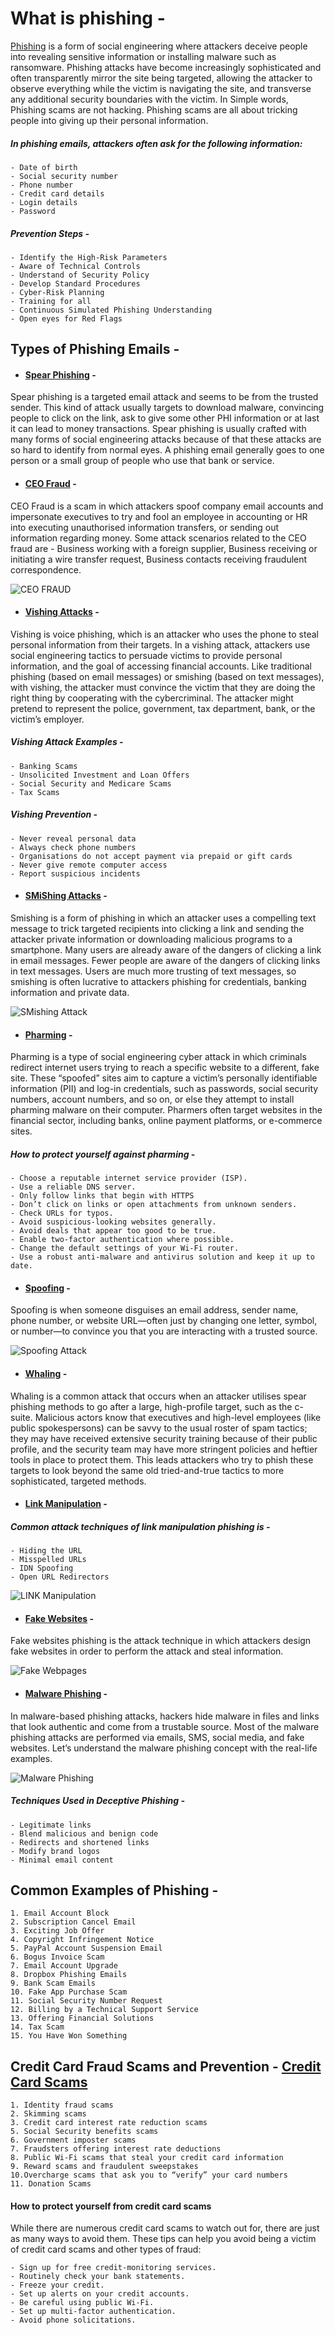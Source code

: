 # What is phishing -

[Phishing](https://en.wikipedia.org/wiki/Phishing) is a form of social engineering where attackers deceive people into revealing sensitive information or installing malware such as ransomware. Phishing attacks have become increasingly sophisticated and often transparently mirror the site being targeted, allowing the attacker to observe everything while the victim is navigating the site, and transverse any additional security boundaries with the victim.
In Simple words, Phishing scams are not hacking. Phishing scams are all about tricking people into giving up their personal information. 
##### In phishing emails, attackers often ask for the following information:
    - Date of birth
    - Social security number
    - Phone number
    - Credit card details
    - Login details
    - Password


##### Prevention Steps - 
    - Identify the High-Risk Parameters
    - Aware of Technical Controls
    - Understand of Security Policy
    - Develop Standard Procedures
    - Cyber-Risk Planning
    - Training for all
    - Continuous Simulated Phishing Understanding
    - Open eyes for Red Flags


## Types of Phishing Emails - 

* #### [Spear Phishing](https://www.fortinet.com/resources/cyberglossary/spear-phishing) -

Spear phishing is a targeted email attack and seems to be from the trusted sender. This kind of attack usually targets to download malware, convincing people to click on the link, ask to give some other PHI information or at last it can lead to money transactions. Spear phishing is usually crafted with many forms of social engineering attacks because of that these attacks are so hard to identify from normal eyes. A phishing email generally goes to one person or a small group of people who use that bank or service.

* #### [CEO Fraud](https://www.knowbe4.com/ceo-fraud) - 
CEO Fraud is a scam in which attackers spoof company email accounts and impersonate executives to try and fool an employee in accounting or HR into executing unauthorised information transfers, or sending out information regarding money. Some attack scenarios related to the CEO fraud are - Business working with a foreign supplier, Business receiving or initiating a wire transfer request, Business contacts receiving fraudulent correspondence. 

![CEO FRAUD](https://www.knowbe4.com/hs-fs/hubfs/CEOFraudXL.png?width=1800&name=CEOFraudXL.png)

* #### [Vishing Attacks](https://www.imperva.com/learn/application-security/vishing-attack/) - 

Vishing is voice phishing, which is an attacker who uses the phone to steal personal information from their targets. In a vishing attack, attackers use social engineering tactics to persuade victims to provide personal information, and the goal of accessing financial accounts. Like traditional phishing (based on email messages) or smishing (based on text messages), with vishing, the attacker must convince the victim that they are doing the right thing by cooperating with the cybercriminal. The attacker might pretend to represent the police, government, tax department, bank, or the victim’s employer.

##### Vishing Attack Examples - 
    - Banking Scams
    - Unsolicited Investment and Loan Offers
    - Social Security and Medicare Scams
    - Tax Scams
##### Vishing Prevention - 
    - Never reveal personal data
    - Always check phone numbers
    - Organisations do not accept payment via prepaid or gift cards
    - Never give remote computer access
    - Report suspicious incidents

* #### [SMiShing Attacks](https://www.proofpoint.com/us/threat-reference/smishing) - 
Smishing is a form of phishing in which an attacker uses a compelling text message to trick targeted recipients into clicking a link and sending the attacker private information or downloading malicious programs to a smartphone. Many users are already aware of the dangers of clicking a link in email messages. Fewer people are aware of the dangers of clicking links in text messages. Users are much more trusting of text messages, so smishing is often lucrative to attackers phishing for credentials, banking information and private data.

![SMishing Attack](https://www.proofpoint.com/sites/default/files/inline-images/smishing_1.png)

* #### [Pharming](https://www.kaspersky.com/resource-center/definitions/pharming) - 

Pharming is a type of social engineering cyber attack in which criminals redirect internet users trying to reach a specific website to a different, fake site. These “spoofed” sites aim to capture a victim’s personally identifiable information (PII) and log-in credentials, such as passwords, social security numbers, account numbers, and so on, or else they attempt to install pharming malware on their computer. Pharmers often target websites in the financial sector, including banks, online payment platforms, or e-commerce sites.
##### How to protect yourself against pharming - 
    - Choose a reputable internet service provider (ISP).
    - Use a reliable DNS server.
    - Only follow links that begin with HTTPS
    - Don’t click on links or open attachments from unknown senders.
    - Check URLs for typos.
    - Avoid suspicious-looking websites generally.
    - Avoid deals that appear too good to be true.
    - Enable two-factor authentication where possible. 
    - Change the default settings of your Wi-Fi router.
    - Use a robust anti-malware and antivirus solution and keep it up to date.

* #### [Spoofing](https://www.fbi.gov/how-we-can-help-you/safety-resources/scams-and-safety/common-scams-and-crimes/spoofing-and-phishing) - 

Spoofing is when someone disguises an email address, sender name, phone number, or website URL—often just by changing one letter, symbol, or number—to convince you that you are interacting with a trusted source.

![Spoofing Attack](https://www.fbi.gov/image-repository/hand-holding-cell-phone-stock-phishing.jpg/@@images/image/high)

* #### [Whaling](https://www.rapid7.com/fundamentals/whaling-phishing-attacks/) - 

Whaling is a common attack that occurs when an attacker utilises spear phishing methods to go after a large, high-profile target, such as the c-suite. Malicious actors know that executives and high-level employees (like public spokespersons) can be savvy to the usual roster of spam tactics; they may have received extensive security training because of their public profile, and the security team may have more stringent policies and heftier tools in place to protect them. This leads attackers who try to phish these targets to look beyond the same old tried-and-true tactics to more sophisticated, targeted methods.

* #### [Link Manipulation](https://resources.infosecinstitute.com/topic/link-manipulation/) - 
##### Common attack techniques of link manipulation phishing is - 
    - Hiding the URL
    - Misspelled URLs
    - IDN Spoofing
    - Open URL Redirectors

![LINK Manipulation](https://resources.infosecinstitute.com/wp-content/uploads/1-17.png)

* #### [Fake Websites](https://sensorstechforum.com/detect-remove-fake-phishing-pages/) - 

Fake websites phishing is the attack technique in which attackers design fake websites in order to perform the attack and steal information.

![Fake Webpages](https://sensorstechforum.com/wp-content/uploads/2017/04/Referral-spam-phishing-stop-how-to-sensorstechforum-768x396.png)

* #### [Malware Phishing](https://websitesecuritystore.com/blog/what-is-malware-phishing-attack/) - 

In malware-based phishing attacks, hackers hide malware in files and links that look authentic and come from a trustable source. Most of the malware phishing attacks are performed via emails, SMS, social media, and fake websites. Let’s understand the malware phishing concept with the real-life examples.

![Malware Phishing](https://websitesecuritystore.com/wp-content/uploads/2021/07/email-attachments-phishing.svg)

##### Techniques Used in Deceptive Phishing - 
    - Legitimate links
    - Blend malicious and benign code
    - Redirects and shortened links
    - Modify brand logos
    - Minimal email content

## Common Examples of Phishing - 

    1. Email Account Block
    2. Subscription Cancel Email
    3. Exciting Job Offer
    4. Copyright Infringement Notice
    5. PayPal Account Suspension Email
    6. Bogus Invoice Scam
    7. Email Account Upgrade
    8. Dropbox Phishing Emails
    9. Bank Scam Emails
    10. Fake App Purchase Scam
    11. Social Security Number Request
    12. Billing by a Technical Support Service
    13. Offering Financial Solutions
    14. Tax Scam
    15. You Have Won Something



## Credit Card Fraud Scams and Prevention - [Credit Card Scams](https://www.aura.com/learn/credit-card-scams)

    1. Identity fraud scams
    2. Skimming scams
    3. Credit card interest rate reduction scams
    5. Social Security benefits scams
    6. Government imposter scams
    7. Fraudsters offering interest rate deductions
    8. Public Wi-Fi scams that steal your credit card information
    9. Reward scams and fraudulent sweepstakes
    10.Overcharge scams that ask you to “verify” your card numbers
    11. Donation Scams

#### How to protect yourself from credit card scams
While there are numerous credit card scams to watch out for, there are just as many ways to avoid them. These tips can help you avoid being a victim of credit card scams and other types of fraud:

    - Sign up for free credit-monitoring services.
    - Routinely check your bank statements.
    - Freeze your credit.
    - Set up alerts on your credit accounts.
    - Be careful using public Wi-Fi.
    - Set up multi-factor authentication.
    - Avoid phone solicitations.

